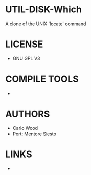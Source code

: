 UTIL-DISK-Which
===============

A clone of the UNIX 'locate' command

LICENSE
===============
* GNU GPL V3

COMPILE TOOLS
===============
* 

AUTHORS
===============
* Carlo Wood
* Port: Mentore Siesto

LINKS
===============
* 




